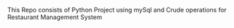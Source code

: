 This Repo consists of Python Project using mySql and Crude operations for Restaurant Management System 
